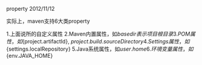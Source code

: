 property 2012/11/12

实际上，maven支持6大类property

1.上面说所的自定义属性
2.Maven内置属性，如${basedir}表示项目根目录
3.POM属性，如${project.artifactId}, ${project.build.sourceDirectory}
4.Settings属性，如${settings.localRepository}
5.Java系统属性，如${user.home}
6.环境变量属性，如${env.JAVA_HOME}

